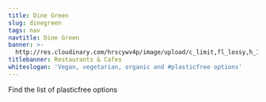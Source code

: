 ```yaml
---
title: Dine Green
slug: dinegreen
tags: nav
navtitle: Dine Green
banner: >-
  http://res.cloudinary.com/hrscywv4p/image/upload/c_limit,fl_lossy,h_1500,w_2000,f_auto,q_auto/v1/1378019/kilarov-zaneit-634702-unsplash_zfrfwx.jpg
titlebanner: Restaurants & Cafes
whiteslogan: 'Vegan, vegetarian, organic and #plasticfree options'
---
```

<p class="lead">Find the list of plasticfree options </p>
